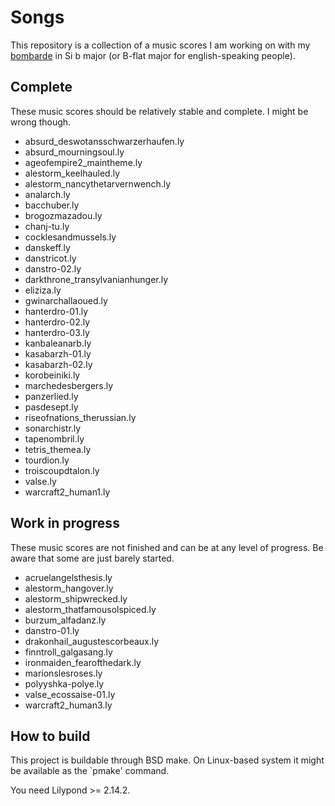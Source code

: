 Songs
=====

This repository is a collection of a music scores I am working on with
my [bombarde][1] in Si b major (or B-flat major for english-speaking
people).

Complete
--------

These music scores should be relatively stable and complete. I might
be wrong though.

* absurd_deswotansschwarzerhaufen.ly
* absurd_mourningsoul.ly
* ageofempire2_maintheme.ly
* alestorm_keelhauled.ly
* alestorm_nancythetarvernwench.ly
* analarch.ly
* bacchuber.ly
* brogozmazadou.ly
* chanj-tu.ly
* cocklesandmussels.ly
* danskeff.ly
* danstricot.ly
* danstro-02.ly
* darkthrone_transylvanianhunger.ly
* eliziza.ly
* gwinarchallaoued.ly
* hanterdro-01.ly
* hanterdro-02.ly
* hanterdro-03.ly
* kanbaleanarb.ly
* kasabarzh-01.ly
* kasabarzh-02.ly
* korobeiniki.ly
* marchedesbergers.ly
* panzerlied.ly
* pasdesept.ly
* riseofnations_therussian.ly
* sonarchistr.ly
* tapenombril.ly
* tetris_themea.ly
* tourdion.ly
* troiscoupdtalon.ly
* valse.ly
* warcraft2_human1.ly

Work in progress
----------------

These music scores are not finished and can be at any level of progress.
Be aware that some are just barely started.

* acruelangelsthesis.ly
* alestorm_hangover.ly
* alestorm_shipwrecked.ly
* alestorm_thatfamousolspiced.ly
* burzum_alfadanz.ly
* danstro-01.ly
* drakonhail_augustescorbeaux.ly
* finntroll_galgasang.ly
* ironmaiden_fearofthedark.ly
* marionslesroses.ly
* polyyshka-polye.ly
* valse_ecossaise-01.ly
* warcraft2_human3.ly

How to build
------------

This project is buildable through BSD make. On Linux-based system it
might be available as the `pmake' command.

You need Lilypond >= 2.14.2.

[1]: https://en.wikipedia.org/wiki/Bombard_%28music%29
